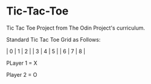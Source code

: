 # Tic-Tac-Toe

Tic Tac Toe Project from The Odin Project's curriculum.

Standard Tic Tac Toe Grid as Follows:

| 0 | 1 | 2 |
| 3 | 4 | 5 |
| 6 | 7 | 8 |

PLayer 1 = X

Player 2 = O

